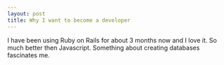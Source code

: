 ```yaml
---
layout: post
title: Why I want to become a developer
---
```


I have been using Ruby on Rails for about 3 months now and I love it. So much better then Javascript. Something about creating databases fascinates me. 
